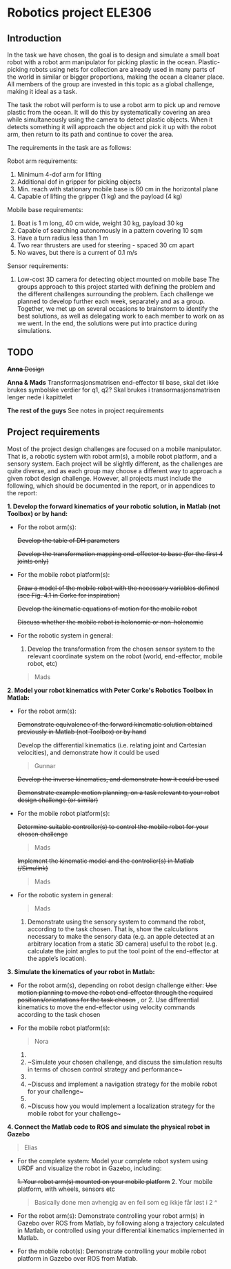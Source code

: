 # Robotics project ELE306

## Introduction

In the task we have chosen, the goal is to design and simulate a small boat robot with a robot
arm manipulator for picking plastic in the ocean. Plastic-picking robots using nets for collection
are already used in many parts of the world in similar or bigger proportions, making the ocean a
cleaner place. All members of the group are invested in this topic as a global challenge, making
it ideal as a task.

The task the robot will perform is to use a robot arm to pick up and remove plastic from the
ocean. It will do this by systematically covering an area while simultaneously using the camera
to detect plastic objects. When it detects something it will approach the object and pick it up
with the robot arm, then return to its path and continue to cover the area.

The requirements in the task are as follows:

Robot arm requirements:

1. Minimum 4-dof arm for lifting
2. Additional dof in gripper for picking objects
3. Min. reach with stationary mobile base is 60 cm in the horizontal plane
4. Capable of lifting the gripper (1 kg) and the payload (4 kg)

Mobile base requirements:

1. Boat is 1 m long, 40 cm wide, weight 30 kg, payload 30 kg
2. Capable of searching autonomously in a pattern covering 10 sqm
3. Have a turn radius less than 1 m
4. Two rear thrusters are used for steering - spaced 30 cm apart
5. No waves, but there is a current of 0.1 m/s

Sensor requirements:

1. Low-cost 3D camera for detecting object mounted on mobile base
The groups approach to this project started with defining the problem and the different challenges
surrounding the problem. Each challenge we planned to develop further each week, separately
and as a group. Together, we met up on several occasions to brainstorm to identify the best
solutions, as well as delegating work to each member to work on as we went. In the end, the
solutions were put into practice during simulations.

## TODO
~~**Anna**
Design~~

**Anna & Mads**
Transformasjonsmatrisen end-effector til base, skal det ikke brukes symbolske verdier for q1, q2? Skal brukes i transormasjonsmatrisen lenger nede i kapittelet

**The rest of the guys**
See notes in project requirements

## Project requirements
Most of the project design challenges are focused on a mobile manipulator. That is, a robotic system
with robot arm(s), a mobile robot platform, and a sensory system. Each project will be slightly
different, as the challenges are quite diverse, and as each group may choose a different way to
approach a given robot design challenge. However, all projects must include the following, which
should be documented in the report, or in appendices to the report:

**1. Develop the forward kinematics of your robotic solution, in Matlab (not Toolbox) or by
hand:**

- For the robot arm(s):

    ~~Develop the table of DH parameters~~
  
    ~~Develop the transformation mapping end-effector to base (for the first 4 joints only)~~

- For the mobile robot platform(s):

    ~~Draw a model of the mobile robot with the necessary variables defined (see Fig. 4.1 in Corke for inspiration)~~
    
    ~~Develop the kinematic equations of motion for the mobile robot~~
    
    ~~Discuss whether the mobile robot is holonomic or non-holonomic~~

- For the robotic system in general:
  1. Develop the transformation from the chosen sensor system to the relevant coordinate system on the robot (world, end-effector, mobile
robot, etc)
  > Mads

**2. Model your robot kinematics with Peter Corke's Robotics Toolbox in Matlab:**
- For the robot arm(s):

    ~~Demonstrate equivalence of the forward kinematic solution obtained previously in Matlab (not Toolbox) or by hand~~
    
    Develop the differential kinematics (i.e. relating joint and Cartesian velocities), and demonstrate how it could be used
    > Gunnar
    
    ~~Develop the inverse kinematics, and demonstrate how it could be used~~
    
    ~~Demonstrate example motion planning, on a task relevant to your robot design challenge (or similar)~~
    
- For the mobile robot platform(s):
    
    ~~Determine suitable controller(s) to control the mobile robot for your chosen challenge~~
    
  > Mads
    
    ~~Implement the kinematic model and the controller(s) in Matlab (/Simulink)~~
  > Mads

- For the robotic system in general:
  > Mads
  1. Demonstrate using the sensory system to command the robot,
according to the task chosen. That is, show the calculations necessary to
make the sensory data (e.g. an apple detected at an arbitrary location
from a static 3D camera) useful to the robot (e.g. calculate the joint
angles to put the tool point of the end-effector at the apple’s location).

**3. Simulate the kinematics of your robot in Matlab:**
- For the robot arm(s), depending on robot design challenge either:
    ~~Use motion planning to move the robot end-effector through the
required positions/orientations for the task chosen~~  , or
  2. Use differential kinematics to move the end-effector using velocity
commands according to the task chosen

- For the mobile robot platform(s):
  > Nora
  1. 
  2.   ~Simulate your chosen challenge, and discuss the simulation results in
terms of chosen control strategy and performance~
  2. 
  3. ~Discuss and implement a navigation strategy for the mobile robot for
your challenge~
  3. 
  4. ~Discuss how you would implement a localization strategy for the mobile
robot for your challenge~ 

**4. Connect the Matlab code to ROS and simulate the physical robot in Gazebo**
  > Elias
- For the complete system: Model your complete robot system using URDF and
visualize the robot in Gazebo, including:

  ~~1. Your robot arm(s) mounted on your mobile platform~~
  2. Your mobile platform, with wheels, sensors etc
  
  > Basically done men avhengig av en feil som eg ikkje får løst i 2 ^
  
- For the robot arm(s): Demonstrate controlling your robot arm(s) in Gazebo over
ROS from Matlab, by following along a trajectory calculated in Matlab, or
controlled using your differential kinematics implemented in Matlab.
- For the mobile robot(s): Demonstrate controlling your mobile robot platform in
Gazebo over ROS from Matlab.

